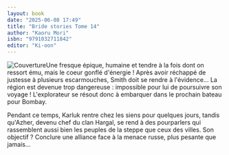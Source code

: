 ```yaml
---
layout: book
date: "2025-06-08 17:49"
title: "Bride stories Tome 14"
author: "Kaoru Mori"
isbn: "9791032711842"
editor: "Ki-oon"
---
```

![Couverture](/img/9791032711842.jpeg)Une fresque épique, humaine et tendre à la fois dont on ressort ému, mais le coeur gonflé d'énergie !
Après avoir réchappé de justesse à plusieurs escarmouches, Smith doit se rendre à l'évidence... La région est devenue trop dangereuse : impossible pour lui de poursuivre son voyage ! L'explorateur se résout donc à embarquer dans le prochain bateau pour Bombay.

Pendant ce temps, Karluk rentre chez les siens pour quelques jours, tandis qu'Azher, devenu chef du clan Hargal, se rend à des pourparlers qui rassemblent aussi bien les peuples de la steppe que ceux des villes. Son objectif ? Conclure une alliance face à la menace russe, plus pesante que jamais...